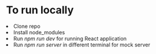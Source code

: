# To run locally

<li>Clone repo</li>
<li>Install node_modules</li>
<li>Run <em>npm run dev</em> for running React application</li>
<li>Run <em>npm run server</em> in different terminal for mock server</li>
